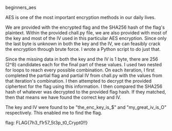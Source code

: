 beginners_aes

AES is one of the most important encryption methods in our daily lives.


We are provided with the encrypted flag and the SHA256 hash of the flag's plaintext. Within
the provided chall.py file, we are also provided with most of the key and most of the IV used
in this particular AES encryption. Since only the last byte is unknown in both the key and the IV,
we can feasibly crack the encryption through brute force. I wrote a Python script to do just that.

Since the missing data in both the key and the IV is 1 byte, there are 256 (2^8) candidates each for the
final part of these values. I used two nested for loops to reach every possible combination. On each
iteration, I first completed the partial flag and partial IV from chall.py with the values from 
that iteration's combination. I then attempted to decrypt the provided ciphertext for the flag using
this information. I then compared the SHA256 hash of whatever was decrypted to the provided flag hash.
If they matched, then that means we have found the correct key and IV.

The key and IV were found to be "the_enc_key_is_$" and "my_great_iv_is_O" respectively. This
enabled me to find the flag.

flag: FLAG{7h3_f1r57_5t3p_t0_Crypt0!!}
